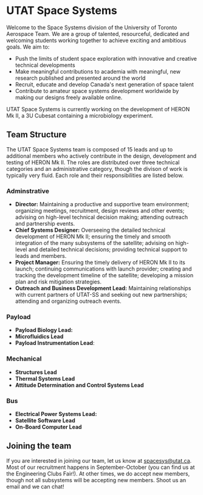 # UTAT Space Systems

Welcome to the Space Systems division of the University of Toronto Aerospace Team. We are a group of talented, resourceful, dedicated and welcoming students working together to achieve exciting and ambitious goals. We aim to:
  - Push the limits of student space exploration with innovative and creative technical developments
  - Make meaningful contributions to academia with meaningful, new research published and presented around the world
  - Recruit, educate and develop Canada's next generation of space talent
  - Contribute to amateur space systems development worldwide by making our designs freely available online.

UTAT Space Systems is currently working on the development of HERON Mk II, a 3U Cubesat containing a microbiology experiment.

## Team Structure

The UTAT Space Systems team is composed of 15 leads and up to additional members who actively contribute in the design, development and testing of HERON Mk II. The roles are distributed over three technical categories and an administrative category, though the divison of work is typically very fluid. Each role and their responsibilities are listed below.

### Adminstrative
- **Director:** Maintaining a productive and supportive team environment; organizing meetings, recruitment, design reviews and other events; advising on high-level technical decision making; attending outreach and partnership events.
- **Chief Systems Designer:** Overseeing the detailed technical development of HERON Mk II; ensuring the timely and smooth integration of the many subsystems of the satellite; advising on high-level and detailed technical decisions; providing technical support to leads and members.
- **Project Manager:** Ensuring the timely delivery of HERON Mk II to its launch; continuing communications with launch provider; creating and tracking the development timeline of the satellite; developing a mission plan and risk mitigation strategies.
- **Outreach and Business Development Lead:** Maintaining relationships with current partners of UTAT-SS and seeking out new partnerships; attending and organizing outreach events.

### Payload
- **Payload Biology Lead:** 
- **Microfluidics Lead**
- **Payload Instrumentation Lead**: 

### Mechanical
- **Structures Lead**
- **Thermal Systems Lead**
- **Attitude Determination and Control Systems Lead**

### Bus
- **Electrical Power Systems Lead:**
- **Satellite Software Lead**
- **On-Board Computer Lead**


## Joining the team
If you are interested in joining our team, let us know at [spacesys@utat.ca](mailto:spacesys@utat.ca). Most of our recruitment happens in September-October (you can find us at the Engineering Clubs Fair!). At other times, we do accept new members, though not all subsystems will be accepting new members. Shoot us an email and we can chat!